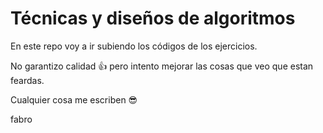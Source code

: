 # Técnicas y diseños de algoritmos

En este repo voy a ir subiendo los códigos de los ejercicios.

No garantizo calidad 👍 pero intento mejorar las cosas que veo que estan feardas.

Cualquier cosa me escriben 😎

fabro
